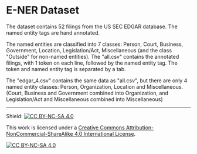 # E-NER Dataset


The dataset contains 52 filings from the US SEC EDGAR database. The named entity tags are hand annotated. 

The named entities are classified into 7 classes: Person, Court, Business, Government, Location, Legislation/Act, Miscellaneous (and the class "Outside" for non-named entities).
The "all.csv" contains the annotated filings, with 1 token on each line, followed by the named entity tag. The token and named entity tag is separated by a tab.

The "edgar_4.csv" contains the same data as "all.csv", but there are only 4 named entity classes: Person, Organization, Location and Miscellaneous. (Court, Business and Government combined into Organization, and Legislation/Act and Miscellaneous combined into Miscellaneous)




------------------------------------------------------------------------------------------------------------

Shield: [![CC BY-NC-SA 4.0][cc-by-nc-sa-shield]][cc-by-nc-sa]

This work is licensed under a
[Creative Commons Attribution-NonCommercial-ShareAlike 4.0 International License][cc-by-nc-sa].

[![CC BY-NC-SA 4.0][cc-by-nc-sa-image]][cc-by-nc-sa]

[cc-by-nc-sa]: http://creativecommons.org/licenses/by-nc-sa/4.0/
[cc-by-nc-sa-image]: https://licensebuttons.net/l/by-nc-sa/4.0/88x31.png
[cc-by-nc-sa-shield]: https://img.shields.io/badge/License-CC%20BY--NC--SA%204.0-lightgrey.svg
